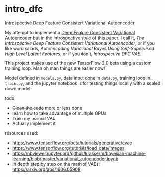 # intro_dfc
Introspective Deep Feature Consistent Variational Autoencoder

My attempt to implement a [Deep Feature Consistent Variational Autoencoder](https://arxiv.org/abs/1610.00291) but in the introspective style of [this paper](https://arxiv.org/abs/1807.06358). I call it, *The Introspective Deep Feature Consistent Variational Autoencoder*, or if you like word salads, *Autoencoding Variational Bayes Using Self-Supervised High Level Latent Features*, or if you don't, *Introspective DFC VAE*.

This project makes use of the new TensorFlow 2.0 beta using a custom training loop. Man oh man things are easier now!

Model defined in `models.py`, data input done in `data.py`, training loop in `train.py`, and the jupyter notebook is for testing things locally with a scaled down model.

todo:
* ~~Clean the code~~ more or less done
* learn how to take advantage of multiple GPUs
* Train my normal VAE
* Actually implement it

resources used:
* https://www.tensorflow.org/beta/tutorials/generative/cvae
* https://www.tensorflow.org/tutorials/load_data/images
* https://nbviewer.jupyter.org/github/krasserm/bayesian-machine-learning/blob/master/variational_autoencoder.ipynb
* In depth step by step on the math of VAEs: https://arxiv.org/abs/1606.05908
